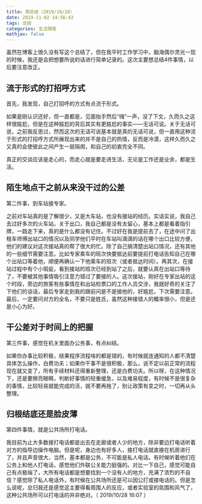 ```yaml
---
title: 周总结（2019/10/28）
date: 2019-11-02 14:56:42
tags: 总结
categories: 生活随笔
mathjax: false
---
```


虽然在博客上很久没有写这个总结了，但在我平时工作学习中，脑海偶尔灵光一现的时候，我还是会把想要所说的话进行简单记录的。这次主要想总结4件事情，以后要注意改正。

## 流于形式的打招呼方式

首先，我发现，自己打招呼的方式有点流于形式。

如果是刚认识还好，但一直都是，见面抬手然后“嗨”一声，没了下文，久而久之这样很尴尬，但是在这种尴尬的背后其实有更尴尬的事实——无话可说。关于无话可说，之前我反思过，然而这次的无话可说基本就是真的无话可说，但一直用这种流于形式的打招呼方式所展现出来的并不是自己的热情，反而是冷漠，这样久而久之又真的会使彼此之间产生一层隔阂，和自己的初衷完全不同。

真正的交谈应该是走心的，而走心就是要走进生活，无论是工作还是业余，都是生活。

## 陌生地点干之前从来没干过的公差

第二件事，到车站接专家。

之前对车站真的是了解很少，又是大车站，也没有接站的经历。实话实说，我自己去过好多次的火车站，关于出口，我自己都是没有太留心，基本上都是看着指引牌，一路走下来，真的是什么都没有记住。不过好在我是提前去了，在途中问了出租车师傅出站口的情况以及同学他们平时在车站叫滴滴的话在哪个出口比较方便。他们的建议对这次接站真的帮了很大的忙。除了自己搞清楚出站口情况，还有其他的一些细节需要注意。比如专家乘车的班次快要抵达前要提前打电话告知自己在哪个出站口等着他，顺便再确认一下他乘车的班次（或者抵达时间）。再其次，在接站过程中有个小瑕疵，看到接站的班次已经到站了之后，就要认真在出站口等待了，不要被其他事情吸引注意力错过了要接的人。这次接站，刚好在专家出站的这个时段，旁边的旅客有些事情在和出站检票口的工作人员交涉，我就好奇的关注了下他们的谈话，最后专家走到我的跟前问是不是接他的，好尴尬，下次需要注意。最后，一定要问对方的全名，不要只是姓氏，虽然这种接错人的概率很小，但是还是小心为好。

## 干公差对于时间上的把握

第三件事，感觉在机关里面办公务事，有点纠结。

如果你办事比较积极，结果程序流程啥的都是错的，有时候就连通知的人都不清楚具体怎么操作，白费功夫；如果你干事不是很积极，那么，说不定以前正常的流程现在就又变了，所有手续材料还得重新整理，还是白费功夫。所以呀，在这种情况下，还是要擦亮眼睛，判断好事情的轻重缓急，以及难易程度，有时候不是很复杂的事情，比较轻易就能完成的活，就不要再拖了，别让政策有变之时，一切再从头整理。

## 归根结底还是脸皮薄

第四件事情，就是公共场所打电话。

我目前为止大多数接打电话都是出去在走廊或者人少的地方，除非要边打电话听着对方的指导边操作电脑。但是呢，身边也有好多人，接打电话就直接在机房进行了，并且声音很大，当然，基本都是公务，不可能是私人电话。有时候听着他们在公务上和他人打电话，感觉他们外联公关能力挺强的。对比一下自己，感觉可能自己有点极端了，大所有电话都是想要找到一个没有人的地方，充满了浓烈的不自信？感觉除了私人电话外，有时候在公共场所还是可以因公打或接电话的。但是怎么说呢，总归我还是感觉这主要得看周围人的反应，或者实验室的氛围和风气了，这种公共场所可以打电话的并非绝对。（ 2019/10/28 16:07 ）

